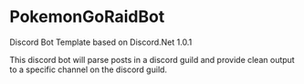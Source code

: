 # PokemonGoRaidBot
Discord Bot Template based on Discord.Net 1.0.1

This discord bot will parse posts in a discord guild and provide clean output to a specific channel on the discord guild.
